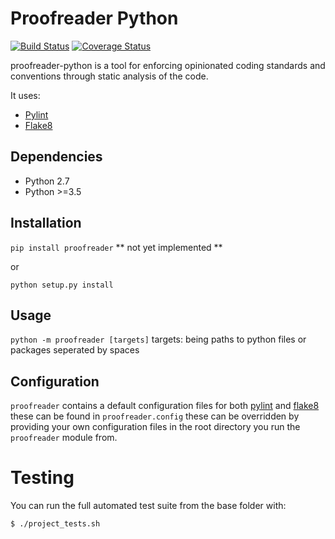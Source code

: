 # Proofreader Python

[![Build Status](https://alfred.elifesciences.org/job/library-proofreader-python/badge/icon)](https://alfred.elifesciences.org/job/library-proofreader-python/) [![Coverage Status](https://coveralls.io/repos/github/elifesciences/proofreader-python/badge.svg?branch=initial_implementation)](https://coveralls.io/github/elifesciences/proofreader-python?branch=initial_implementation)

proofreader-python is a tool for enforcing opinionated coding standards and conventions through static analysis of the code.

It uses:
- [Pylint](https://github.com/PyCQA/pylint) 
- [Flake8](https://github.com/PyCQA/flake8)
    

Dependencies
------------

* Python 2.7
* Python >=3.5

Installation
------------

`pip install proofreader` ** not yet implemented **

or

`python setup.py install`

Usage
-----

`python -m proofreader [targets]`
targets: being paths to python files or packages seperated by spaces

Configuration
-------------

`proofreader` contains a default configuration files for both [pylint](https://github.com/PyCQA/pylint) and [flake8](https://github.com/PyCQA/flake8) these can be found in `proofreader.config` these can be overridden by providing your own configuration files in the root directory you run the `proofreader` module from.

Testing
=======

You can run the full automated test suite from the base folder with:

`$ ./project_tests.sh`
